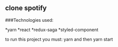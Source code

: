 ## clone spotify

###Technologies used:

*yarn
*react
*redux-saga
*styled-component


to run this project you must:
yarn and then yarn start
